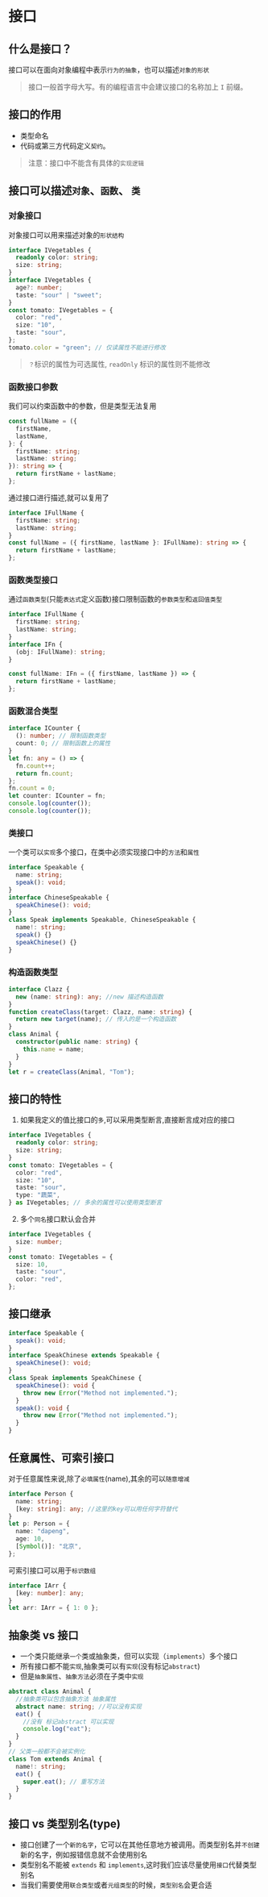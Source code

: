 # 接口

## 什么是接口？

接口可以在面向对象编程中表示`行为的抽象`，也可以描述`对象的形状`

> 接口一般首字母大写。有的编程语言中会建议接口的名称加上 `I` 前缀。

## 接口的作用

- 类型命名
- 代码或第三方代码定义`契约`。

> 注意：接口中不能含有具体的`实现逻辑`

## 接口可以描述`对象`、`函数`、 `类`

### 对象接口

对象接口可以用来描述对象的`形状结构`

```ts
interface IVegetables {
  readonly color: string;
  size: string;
}
interface IVegetables {
  age?: number;
  taste: "sour" | "sweet";
}
const tomato: IVegetables = {
  color: "red",
  size: "10",
  taste: "sour",
};
tomato.color = "green"; // 仅读属性不能进行修改
```

> `？`标识的属性为可选属性, `readOnly` 标识的属性则不能修改

### 函数接口参数

我们可以约束函数中的参数，但是类型无法复用

```ts
const fullName = ({
  firstName,
  lastName,
}: {
  firstName: string;
  lastName: string;
}): string => {
  return firstName + lastName;
};
```

通过接口进行描述,就可以复用了

```ts
interface IFullName {
  firstName: string;
  lastName: string;
}
const fullName = ({ firstName, lastName }: IFullName): string => {
  return firstName + lastName;
};
```

### 函数类型接口

通过`函数类型`(只能`表达式`定义函数)接口限制函数的`参数类型`和`返回值类型`

```ts
interface IFullName {
  firstName: string;
  lastName: string;
}
interface IFn {
  (obj: IFullName): string;
}

const fullName: IFn = ({ firstName, lastName }) => {
  return firstName + lastName;
};
```

### 函数混合类型

```ts
interface ICounter {
  (): number; // 限制函数类型
  count: 0; // 限制函数上的属性
}
let fn: any = () => {
  fn.count++;
  return fn.count;
};
fn.count = 0;
let counter: ICounter = fn;
console.log(counter());
console.log(counter());
```

### 类接口

一个类可以`实现`多个接口，在类中必须实现接口中的`方法`和`属性`

```ts
interface Speakable {
  name: string;
  speak(): void;
}
interface ChineseSpeakable {
  speakChinese(): void;
}
class Speak implements Speakable, ChineseSpeakable {
  name!: string;
  speak() {}
  speakChinese() {}
}
```

### 构造函数类型

```ts
interface Clazz {
  new (name: string): any; //new 描述构造函数
}
function createClass(target: Clazz, name: string) {
  return new target(name); // 传入的是一个构造函数
}
class Animal {
  constructor(public name: string) {
    this.name = name;
  }
}
let r = createClass(Animal, "Tom");
```

## 接口的特性

1. 如果我定义的值比接口的`多`,可以采用类型断言,直接断言成对应的接口

```ts
interface IVegetables {
  readonly color: string;
  size: string;
}
const tomato: IVegetables = {
  color: "red",
  size: "10",
  taste: "sour",
  type: "蔬菜",
} as IVegetables; // 多余的属性可以使用类型断言
```

2. 多个`同名`接口默认会合并

```ts
interface IVegetables {
  size: number;
}
const tomato: IVegetables = {
  size: 10,
  taste: "sour",
  color: "red",
};
```

## 接口继承

```ts
interface Speakable {
  speak(): void;
}
interface SpeakChinese extends Speakable {
  speakChinese(): void;
}
class Speak implements SpeakChinese {
  speakChinese(): void {
    throw new Error("Method not implemented.");
  }
  speak(): void {
    throw new Error("Method not implemented.");
  }
}
```

## 任意属性、可索引接口

对于任意属性来说,除了`必填属性`(name),其余的可以`随意增减`

```ts
interface Person {
  name: string;
  [key: string]: any; //这里的key可以用任何字符替代
}
let p: Person = {
  name: "dapeng",
  age: 10,
  [Symbol()]: "北京",
};
```

可索引接口可以用于`标识数组`

```ts
interface IArr {
  [key: number]: any;
}
let arr: IArr = { 1: 0 };
```

## 抽象类 vs 接口

- 一个类只能继承`一个`类或抽象类，但可以实现（`implements`）多个接口
- 所有接口都不能`实现`,抽象类可以有`实现`(没有标记`abstract`)
- 但是`抽象属性`、`抽象方法`必须在子类中`实现`

```ts
abstract class Animal {
  //抽象类可以包含抽象方法 抽象属性
  abstract name: string; //可以没有实现
  eat() {
    //没有 标记abstract 可以实现
    console.log("eat");
  }
}
// 父类一般都不会被实例化
class Tom extends Animal {
  name!: string;
  eat() {
    super.eat(); // 重写方法
  }
}
```

## 接口 vs 类型别名(type)

- 接口创建了一个`新的名字`，它可以在其他任意地方被调用。而类型别名并`不创建`新的名字，例如报错信息就不会使用别名
- 类型别名不能被 `extends` 和 `implements`,这时我们应该尽量使用`接口`代替类型别名
- 当我们需要使用`联合类型`或者`元组类型`的时候，`类型别名`会更合适
